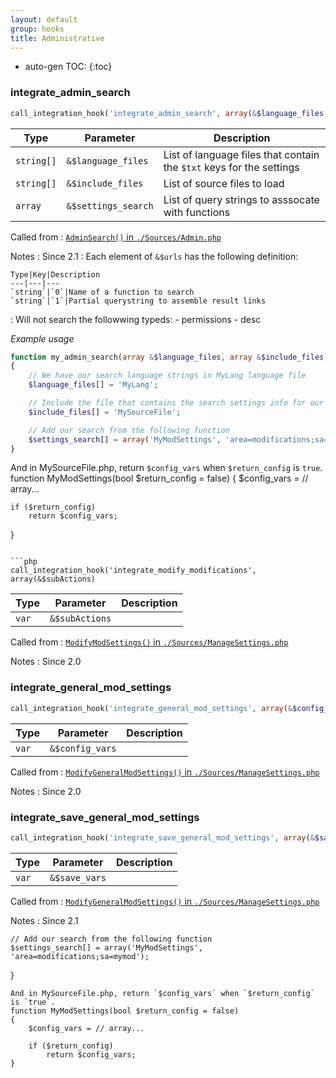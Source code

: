 ```yaml
---
layout: default
group: hooks
title: Administrative
---
```

* auto-gen TOC:
{:toc}

### integrate_admin_search

```php
call_integration_hook('integrate_admin_search', array(&$language_files, &$include_files, &$settings_search)
```

Type|Parameter|Description
---|---|---
`string[]`|`&$language_files`|List of language files that contain the `$txt` keys for the settings
`string[]`|`&$include_files`|List of source files to load
`array`|`&$settings_search`|List of query strings to asssocate with functions

Called from
: [`AdminSearch()` in `./Sources/Admin.php`](../docs/admin.html#adminsearch)

Notes
: Since 2.1
: Each element of `&$urls` has the following definition:

    Type|Key|Description
    ---|---|---
    `string`|`0`|Name of a function to search
    `string`|`1`|Partial querystring to assemble result links

: Will not search the followwing typeds:
    - permissions
    - desc

*Example usage*

```php
function my_admin_search(array &$language_files, array &$include_files, array &$settings_search)
{
	// We have our search language strings in MyLang language file
	$language_files[] = 'MyLang';

	// Include the file that contains the search settings info for our section.
	$include_files[] = 'MySourceFile';

	// Add our search from the following function
	$settings_search[] = array('MyModSettings', 'area=modifications;sa=mymod');
}
```
And in MySourceFile.php, return `$config_vars` when `$return_config` is `true`.
function MyModSettings(bool $return_config = false)
{
	$config_vars = // array...

	if ($return_config)
		return $config_vars;
}
```

```php
call_integration_hook('integrate_modify_modifications', array(&$subActions)
```
Type|Parameter|Description
---|---|---
`var`|`&$subActions`|

Called from
: [`ModifyModSettings()` in `./Sources/ManageSettings.php`](../docs/managesettings.html#modifymodsettings)

Notes
: Since 2.0

### integrate_general_mod_settings

```php
call_integration_hook('integrate_general_mod_settings', array(&$config_vars)
```
Type|Parameter|Description
---|---|---
`var`|`&$config_vars`|

Called from
: [`ModifyGeneralModSettings()` in `./Sources/ManageSettings.php`](../docs/managesettings.html#modifygeneralmodsettings)

Notes
: Since 2.0

### integrate_save_general_mod_settings

```php
call_integration_hook('integrate_save_general_mod_settings', array(&$save_vars)
```
Type|Parameter|Description
---|---|---
`var`|`&$save_vars`|

Called from
: [`ModifyGeneralModSettings()` in `./Sources/ManageSettings.php`](../docs/managesettings.html#modifygeneralmodsettings)

Notes
: Since 2.1

	// Add our search from the following function
	$settings_search[] = array('MyModSettings', 'area=modifications;sa=mymod');
}
```
And in MySourceFile.php, return `$config_vars` when `$return_config` is `true`.
function MyModSettings(bool $return_config = false)
{
	$config_vars = // array...

	if ($return_config)
		return $config_vars;
}
```
